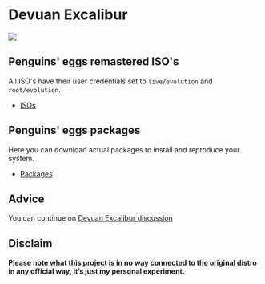 # Devuan Excalibur
![](/img/devuan.svg)

## Penguins' eggs remastered ISO's
All ISO's have their user credentials set to ```live/evolution``` and ```root/evolution```.

* [ISOs](https://drive.google.com/drive/folders/1fi3PLk8LXJ4o4TLjIJR8wBDWzbxT_2__)

## Penguins' eggs packages
Here you can download actual packages to install and reproduce your system.

* [Packages](https://penguins-eggs.net/basket/packages/debs)

## Advice

You can continue on [Devuan Excalibur discussion](https://github.com/pieroproietti/penguins-blog/discussions/30)

## Disclaim
__Please note what this project is in no way connected to the original distro in any official way, it’s just my personal experiment.__

